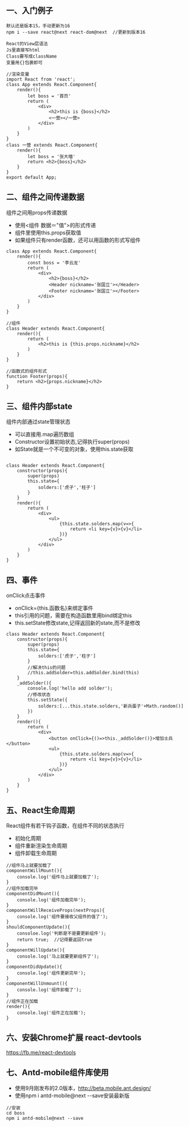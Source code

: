 ## 一、入门例子
```
默认还是版本15，手动更新为16
npm i --save react@next react-dom@next  //更新到版本16

React的View层语法
Js里直接写html
Class要写成className
变量用{}包裹即可

//渲染变量
import React from 'react';
class App extends React.Component{
    render(){
        let boss = '首页'
        return (
            <div>
                <h2>this is {boss}</h2>
                <一营></一营>
            </div>
        )
    }
}
class 一营 extends React.Component{
    render(){
        let boss = '张大喵'
        return <h2>{boss}</h2>
    }
}
export default App;

```

## 二、组件之间传递数据

组件之间用props传递数据

* 使用<组件 数据＝"值">的形式传递
* 组件里使用this.props获取值
* 如果组件只有render函数，还可以用函数的形式写组件
```
class App extends React.Component{
    render(){
        const boss = '李云龙'
        return (
            <div>
                <h2>{boss}</h2>
                <Header nickname='张国立'></Header>
                <Footer nickname='张国立'></Footer>
            </div>
        )
    }
}

//组件
class Header extends React.Component{
    render(){
        return (
            <h2>this is {this.props.nickname}</h2>
        )
    }
}

//函数式的组件形式
function Footer(props){
    return <h2>{props.nickname}</h2>
}

```


## 三、组件内部state

组件内部通过state管理状态

* 可以直接用.map遍历数组
* Constructor设置初始状态,记得执行super(props)
* 如State就是一个不可变的对象，使用this.state获取

```

class Header extends React.Component{
    constructor(props){
        super(props)
        this.state={
            solders:['虎子','柱子']
        }
    }
    render(){
        return (
            <div>
                <ul>
                    {this.state.solders.map(v=>{
                        return <li key={v}>{v}</li>
                    })}
                </ul>
            </div>
        )
    }
}

```

## 四、事件

onClick点击事件

* onClick={this.函数名}来绑定事件
* this引用的问题，需要在构造函数里用bind绑定this
* this.setState修改state,记得返回新的state,而不是修改

```
class Header extends React.Component{
    constructor(props){
        super(props)
        this.state={
            solders:['虎子','柱子']
        }
        //解决this的问题
        //this.addSolder=this.addSolder.bind(this)
    }
    _addSolder(){
        console.log('hello add solder');
        //修改状态
        this.setState({
            solders:[...this.state.solders,'新兵蛋子'+Math.random()]
        })
    }
    render(){
        return (
            <div>
                <button onClick={()=>this._addSolder()}>增加士兵</button>
                <ul>
                    {this.state.solders.map(v=>{
                        return <li key={v}>{v}</li>
                    })}
                </ul>
            </div>
        )
    }
}

```

## 五、React生命周期

React组件有若干钩子函数，在组件不同的状态执行

* 初始化周期
* 组件重新渲染生命周期
* 组件卸载生命周期

```
//组件马上就要加载了
componentWillMount(){
    console.log('组件马上就要加载了');
}
//组件加载完毕
componentDidMount(){
    console.log('组件加载完毕');
}
componentWillReceiveProps(nextProps){
    console.log('组件要接收父组件的值了');
}
shouldComponentUpdate(){
    consoloe.log('判断是不是要更新组件');
    return true;  //记得要返回true
}
componentWillUpdate(){
    console.log('马上就要更新组件了');
}
componentDidUpdate(){
    console.log('组件更新完毕');
}
componentWillUnmount(){
    console.log('组件卸载了');
}
//组件正在加载
render(){
    console.log('组件正在加载');
}

```


## 六、安装Chrome扩展 react-devtools

https://fb.me/react-devtools


## 七、Antd-mobile组件库使用

* 使用9月刚发布的2.0版本，http://beta.mobile.ant.design/
* 使用npm i antd-mobile@next --save安装最新版

```
//安装
cd boss
npm i antd-mobile@next --save


```
